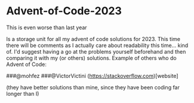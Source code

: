 # Advent-of-Code-2023
This is even worse than last year

Is a storage unit for all my advent of code solutions for 2023. This time there will be comments as I actually care about readability this time... kind of. I'd suggest having a go at the problems yourself beforehand and then comparing it with my (or others) solutions.
Example of others who do Advent of Code: 

###@mohfez
###@VictorVictini (https://stackoverflow.com)[website]

(they have better solutions than mine, since they have been coding far longer than I)
